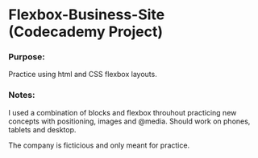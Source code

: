 # Flexbox-Business-Site (Codecademy Project)

### Purpose:

Practice using html and CSS flexbox layouts.

### Notes:

I used a combination of blocks and flexbox throuhout
practicing new concepts with positioning, images and 
@media. Should work on phones, tablets and desktop.

The company is ficticious and only meant for practice.